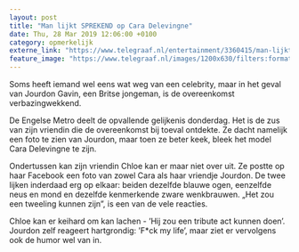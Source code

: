 ```yaml
---
layout: post
title: "Man lijkt SPREKEND op Cara Delevingne"
date: Thu, 28 Mar 2019 12:06:00 +0100
category: opmerkelijk
externe_link: "https://www.telegraaf.nl/entertainment/3360415/man-lijkt-sprekend-op-cara-delevingne"
feature_image: "https://www.telegraaf.nl/images/1200x630/filters:format(jpeg):quality(80)/cdn-kiosk-api.telegraaf.nl/96ba13de-5149-11e9-a54a-02c309bc01c1.jpg"
---
```


<p class="intro">Soms heeft iemand wel eens wat weg van een celebrity, maar in het geval van Jourdon Gavin, een Britse jongeman, is de overeenkomst verbazingwekkend.</p> <p>De Engelse Metro deelt de opvallende gelijkenis donderdag. Het is de zus van zijn vriendin die de overeenkomst bij toeval ontdekte. Ze dacht namelijk een foto te zien van Jourdon, maar toen ze beter keek, bleek het model Cara Delevingne te zijn.</p><p>Ondertussen kan zijn vriendin Chloe kan er maar niet over uit. Ze postte op haar Facebook een foto van zowel Cara als haar vriendje Jourdon. De twee lijken inderdaad erg op elkaar: beiden dezelfde blauwe ogen, eenzelfde neus en mond en dezelfde kenmerkende zware wenkbrauwen. „Het zou een tweeling kunnen zijn”, is een van de vele reacties.</p><p>Chloe kan er keihard om kan lachen - ’Hij zou een tribute act kunnen doen’. Jourdon zelf reageert hartgrondig: ’F*ck my life’, maar ziet er vervolgens ook de humor wel van in.</p>
